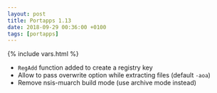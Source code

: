 ```yaml
---
layout: post
title: Portapps 1.13
date: 2018-09-29 00:36:00 +0100
tags: [portapps]
---
```

{% include vars.html %}

* `RegAdd` function added to create a registry key
* Allow to pass overwrite option while extracting files (default `-aoa`)
* Remove nsis-muarch build mode (use archive mode instead)